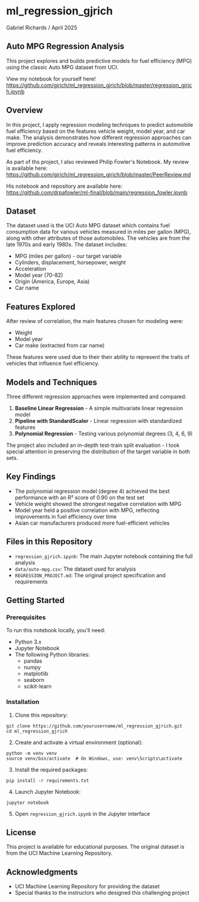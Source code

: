 # ml_regression_gjrich

Gabriel Richards / April 2025

## Auto MPG Regression Analysis

This project explores and builds predictive models for fuel efficiency (MPG) using the classic Auto MPG dataset from UCI.

View my notebook for yourself here!
https://github.com/gjrich/ml_regression_gjrich/blob/master/regression_gjrich.ipynb

## Overview

In this project, I apply regression modeling techniques to predict automobile fuel efficiency based on the features vehicle weight, model year, and car make. The analysis demonstrates how different regression approaches can improve prediction accuracy and reveals interesting patterns in automotive fuel efficiency.

As part of ths project, I also reviewed Philip Fowler's Notebook. My review is available here:
https://github.com/gjrich/ml_regression_gjrich/blob/master/PeerReview.md

His notebook and repository are available here:
https://github.com/drpafowler/ml-final/blob/main/regression_fowler.ipynb


## Dataset

The dataset used is the UCI Auto MPG dataset which contains fuel consumption data for various vehicles measured in miles per gallon (MPG), along with  other attributes of those automobiles. The vehicles are from the late 1970s and early 1980s. The dataset includes:

- MPG (miles per gallon) - our target variable
- Cylinders, displacement, horsepower, weight
- Acceleration
- Model year (70-82)
- Origin (America, Europe, Asia)
- Car name

## Features Explored

After review of correlation, the main features chosen for modeling were:
- Weight
- Model year
- Car make (extracted from car name)

These features were used due to their their ability to represent the traits of vehicles that influence fuel efficiency.

## Models and Techniques

Three different regression approaches were implemented and compared:

1. **Baseline Linear Regression** - A simple multivariate linear regression model
2. **Pipeline with StandardScaler** - Linear regression with standardized features
3. **Polynomial Regression** - Testing various polynomial degrees (3, 4, 6, 9)

The project also included an in-depth test-train split evaluation - I took special attention in preserving the distribution of the target variable in both sets.

## Key Findings

- The polynomial regression model (degree 4) achieved the best performance with an R² score of 0.90 on the test set
- Vehicle weight showed the strongest negative correlation with MPG
- Model year held a positive correlation with MPG, reflecting improvements in fuel efficiency over time
- Asian car manufacturers produced more fuel-efficient vehicles

## Files in this Repository

- `regression_gjrich.ipynb`: The main Jupyter notebook containing the full analysis
- `data/auto-mpg.csv`: The dataset used for analysis
- `REGRESSION_PROJECT.md`: The original project specification and requirements

## Getting Started

### Prerequisites

To run this notebook locally, you'll need:
- Python 3.x
- Jupyter Notebook
- The following Python libraries:
  - pandas
  - numpy
  - matplotlib
  - seaborn
  - scikit-learn

### Installation

1. Clone this repository:
```
git clone https://github.com/yourusername/ml_regression_gjrich.git
cd ml_regression_gjrich
```

2. Create and activate a virtual environment (optional):
```
python -m venv venv
source venv/bin/activate  # On Windows, use: venv\Scripts\activate
```

3. Install the required packages:
```
pip install -r requirements.txt
```

4. Launch Jupyter Notebook:
```
jupyter notebook
```

5. Open `regression_gjrich.ipynb` in the Jupyter interface

## License

This project is available for educational purposes. The original dataset is from the UCI Machine Learning Repository.

## Acknowledgments

- UCI Machine Learning Repository for providing the dataset
- Special thanks to the instructors who designed this challenging project
